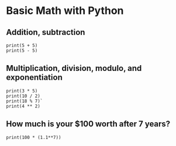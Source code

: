 # Basic Math with Python

## Addition, subtraction
    
    print(5 + 5)
    print(5 - 5)

## Multiplication, division, modulo, and exponentiation
    
    print(3 * 5)
    print(10 / 2)
    print(18 % 7)`
    print(4 ** 2)

## How much is your $100 worth after 7 years?
    
    print(100 * (1.1**7))
